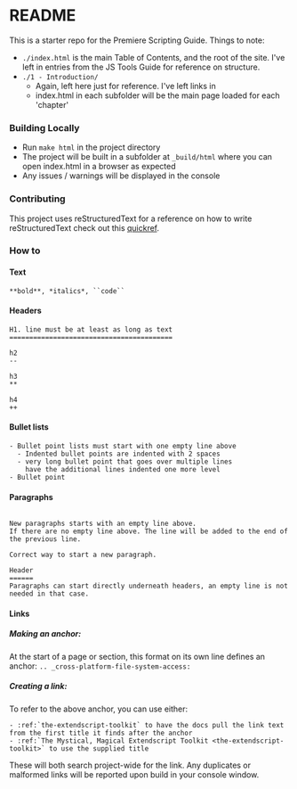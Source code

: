 # README #

This is a starter repo for the Premiere Scripting Guide. Things to note:

- `./index.html` is the main Table of Contents, and the root of the site. I've left in entries from the JS Tools Guide for reference on structure.
- `./1 - Introduction/`
	- Again, left here just for reference. I've left links in
	- index.html in each subfolder will be the main page loaded for each 'chapter'

### Building Locally ###

- Run `make html` in the project directory
- The project will be built in a subfolder at `_build/html` where you can open index.html in a browser as expected
- Any issues / warnings will be displayed in the console


### Contributing ###

This project uses reStructuredText for a reference on how to write reStructuredText check out this [quickref](http://docutils.sourceforge.net/docs/user/rst/quickref.html).


### How to ###


#### Text

```
**bold**, *italics*, ``code``
```


#### Headers

```
H1. line must be at least as long as text
=========================================

h2
--

h3
**

h4
++
```


#### Bullet lists

```
- Bullet point lists must start with one empty line above
  - Indented bullet points are indented with 2 spaces
  - very long bullet point that goes over multiple lines
    have the additional lines indented one more level
- Bullet point
```


#### Paragraphs

```

New paragraphs starts with an empty line above.
If there are no empty line above. The line will be added to the end of the previous line.

Correct way to start a new paragraph.

Header
======
Paragraphs can start directly underneath headers, an empty line is not needed in that case.
```


#### Links


##### Making an anchor:

At the start of a page or section, this format on its own line defines an anchor: `.. _cross-platform-file-system-access:`

##### Creating a link:

To refer to the above anchor, you can use either:

```
- :ref:`the-extendscript-toolkit` to have the docs pull the link text from the first title it finds after the anchor
- :ref:`The Mystical, Magical Extendscript Toolkit <the-extendscript-toolkit>` to use the supplied title
```

These will both search project-wide for the link. Any duplicates or malformed links will be reported upon build in your console window.